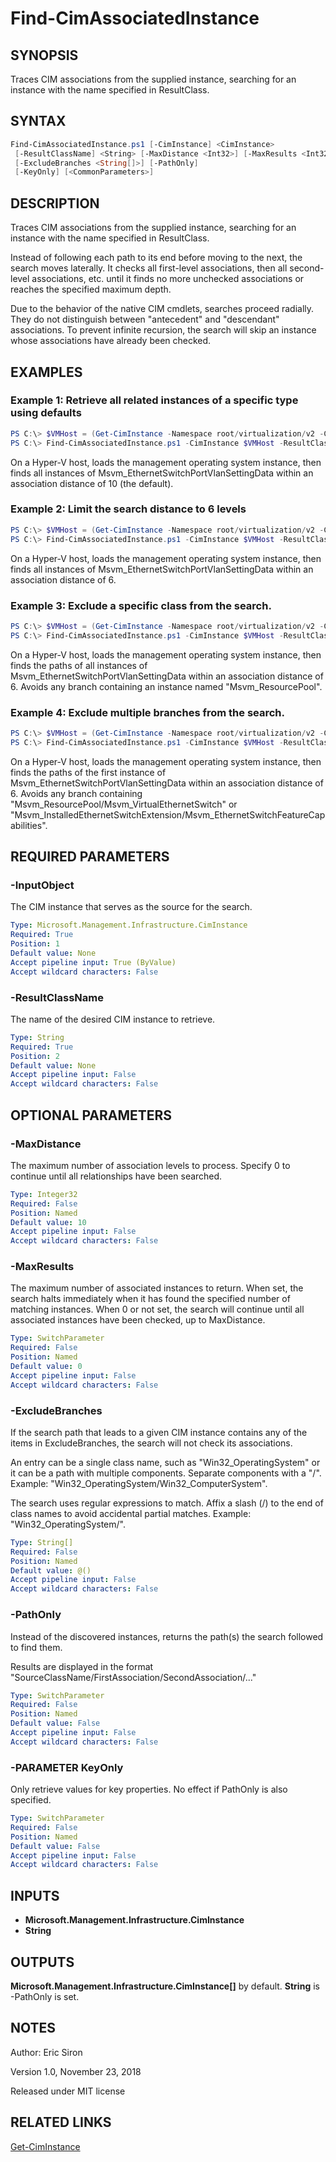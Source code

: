 # Find-CimAssociatedInstance

## SYNOPSIS

Traces CIM associations from the supplied instance, searching for an instance with the name specified in ResultClass.

## SYNTAX

```PowerShell
Find-CimAssociatedInstance.ps1 [-CimInstance] <CimInstance>
 [-ResultClassName] <String> [-MaxDistance <Int32>] [-MaxResults <Int32>]
 [-ExcludeBranches <String[]>] [-PathOnly]
 [-KeyOnly] [<CommonParameters>]
```

## DESCRIPTION

Traces CIM associations from the supplied instance, searching for an instance with the name specified in ResultClass.

Instead of following each path to its end before moving to the next, the search moves laterally. It checks all first-level associations, then all second-level associations, etc. until it finds no more unchecked associations or reaches the specified maximum depth.

Due to the behavior of the native CIM cmdlets, searches proceed radially. They do not distinguish between "antecedent" and "descendant" associations. To prevent infinite recursion, the search will skip an instance whose associations have already been checked.

## EXAMPLES

### Example 1: Retrieve all related instances of a specific type using defaults

```PowerShell
PS C:\> $VMHost = (Get-CimInstance -Namespace root/virtualization/v2 -ClassName Msvm_ComputerSystem)[0]
PS C:\> Find-CimAssociatedInstance.ps1 -CimInstance $VMHost -ResultClassName Msvm_EthernetSwitchPortVlanSettingData
```

On a Hyper-V host, loads the management operating system instance, then finds all instances of Msvm_EthernetSwitchPortVlanSettingData within an association distance of 10 (the default).

### Example 2: Limit the search distance to 6 levels

```PowerShell
PS C:\> $VMHost = (Get-CimInstance -Namespace root/virtualization/v2 -ClassName Msvm_ComputerSystem)[0]
PS C:\> Find-CimAssociatedInstance.ps1 -CimInstance $VMHost -ResultClassName Msvm_EthernetSwitchPortVlanSettingData -MaxDistance 6
```

On a Hyper-V host, loads the management operating system instance, then finds all instances of Msvm_EthernetSwitchPortVlanSettingData within an association distance of 6.

### Example 3: Exclude a specific class from the search.

```PowerShell
PS C:\> $VMHost = (Get-CimInstance -Namespace root/virtualization/v2 -ClassName Msvm_ComputerSystem)[0]
PS C:\> Find-CimAssociatedInstance.ps1 -CimInstance $VMHost -ResultClassName Msvm_EthernetSwitchPortVlanSettingData -MaxDistance 6 -ExcludeBranches 'Msvm_ResourcePool' -PathOnly
```

On a Hyper-V host, loads the management operating system instance, then finds the paths of all instances of Msvm_EthernetSwitchPortVlanSettingData within an association distance of 6. Avoids any branch containing an instance named "Msvm_ResourcePool".

### Example 4: Exclude multiple branches from the search.

```PowerShell
PS C:\> $VMHost = (Get-CimInstance -Namespace root/virtualization/v2 -ClassName Msvm_ComputerSystem)[0]
PS C:\> Find-CimAssociatedInstance.ps1 -CimInstance $VMHost -ResultClassName Msvm_EthernetSwitchPortVlanSettingData -MaxDistance 6 -ExcludeBranches 'Msvm_ResourcePool/Msvm_VirtualEthernetSwitch', 'Msvm_InstalledEthernetSwitchExtension/Msvm_EthernetSwitchFeatureCapabilities' -PathOnly -MaximumResults 1
```

On a Hyper-V host, loads the management operating system instance, then finds the paths of the first instance of Msvm_EthernetSwitchPortVlanSettingData within an association distance of 6. Avoids any branch containing "Msvm_ResourcePool/Msvm_VirtualEthernetSwitch" or "Msvm_InstalledEthernetSwitchExtension/Msvm_EthernetSwitchFeatureCapabilities".

## REQUIRED PARAMETERS

### -InputObject

The CIM instance that serves as the source for the search.

```yaml
Type: Microsoft.Management.Infrastructure.CimInstance
Required: True
Position: 1
Default value: None
Accept pipeline input: True (ByValue)
Accept wildcard characters: False
```

### -ResultClassName

The name of the desired CIM instance to retrieve.

```yaml
Type: String
Required: True
Position: 2
Default value: None
Accept pipeline input: False
Accept wildcard characters: False
```

## OPTIONAL PARAMETERS

### -MaxDistance

The maximum number of association levels to process.
Specify 0 to continue until all relationships have been searched.

```yaml
Type: Integer32
Required: False
Position: Named
Default value: 10
Accept pipeline input: False
Accept wildcard characters: False
```

### -MaxResults

The maximum number of associated instances to return.
When set, the search halts immediately when it has found the specified number of matching instances.
When 0 or not set, the search will continue until all associated instances have been checked, up to MaxDistance.

```yaml
Type: SwitchParameter
Required: False
Position: Named
Default value: 0
Accept pipeline input: False
Accept wildcard characters: False
```

### -ExcludeBranches

If the search path that leads to a given CIM instance contains any of the items in ExcludeBranches, the search will not check its associations.

An entry can be a single class name, such as "Win32_OperatingSystem" or it can be a path with multiple components. Separate components with a "/". Example: "Win32_OperatingSystem/Win32_ComputerSystem".

The search uses regular expressions to match. Affix a slash (/) to the end of class names to avoid accidental partial matches. Example: "Win32_OperatingSystem/".

```yaml
Type: String[]
Required: False
Position: Named
Default value: @()
Accept pipeline input: False
Accept wildcard characters: False
```

### -PathOnly

Instead of the discovered instances, returns the path(s) the search followed to find them.

Results are displayed in the format "SourceClassName/FirstAssociation/SecondAssociation/..."

```yaml
Type: SwitchParameter
Required: False
Position: Named
Default value: False
Accept pipeline input: False
Accept wildcard characters: False
```

### -PARAMETER KeyOnly

Only retrieve values for key properties. No effect if PathOnly is also specified.

```yaml
Type: SwitchParameter
Required: False
Position: Named
Default value: False
Accept pipeline input: False
Accept wildcard characters: False
```

## INPUTS

- **Microsoft.Management.Infrastructure.CimInstance**
- **String**

## OUTPUTS

**Microsoft.Management.Infrastructure.CimInstance[]** by default.
**String** is -PathOnly is set.

## NOTES

Author: Eric Siron

Version 1.0, November 23, 2018

Released under MIT license

## RELATED LINKS
[Get-CimInstance](https://docs.microsoft.com/en-us/powershell/module/cimcmdlets/get-ciminstance)
